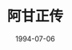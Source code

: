 ---
layout: page
title: 阿甘正传
description: >
  好美好甜的美国梦，一个似乎仅凭借天赋和运气就可以顺遂的人生。
category: 电影
img: assets/img/movie/before2020/阿甘正传.webp
star: 5
date: 1994-07-06
---